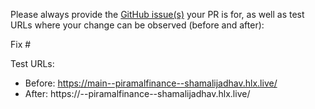 Please always provide the [GitHub issue(s)](../issues) your PR is for, as well as test URLs where your change can be observed (before and after):

Fix #<gh-issue-id>

Test URLs:
- Before: https://main--piramalfinance--shamalijadhav.hlx.live/
- After: https://<branch>--piramalfinance--shamalijadhav.hlx.live/
